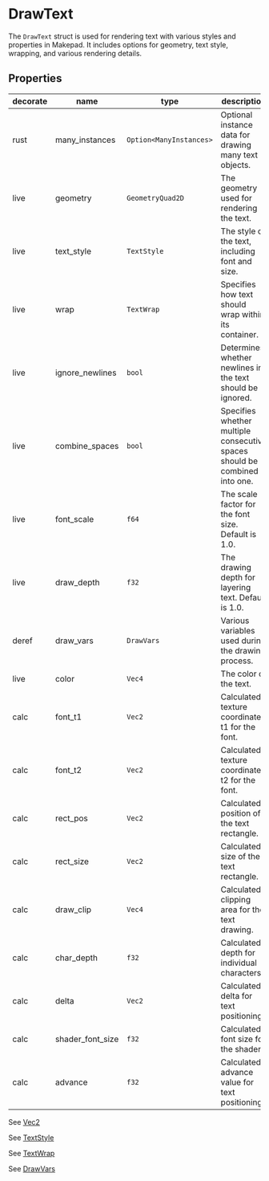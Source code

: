 # DrawText

The `DrawText` struct is used for rendering text with various styles and properties in Makepad. It includes options for geometry, text style, wrapping, and various rendering details.

## Properties
|decorate|name|type|description|
|--|--|--|--|
|rust| many_instances| `Option<ManyInstances>`| Optional instance data for drawing many text objects. |
|live| geometry| `GeometryQuad2D`| The geometry used for rendering the text. |
|live| text_style| `TextStyle`| The style of the text, including font and size. |
|live| wrap| `TextWrap`| Specifies how text should wrap within its container. |
|live| ignore_newlines| `bool`| Determines whether newlines in the text should be ignored. |
|live| combine_spaces| `bool`| Specifies whether multiple consecutive spaces should be combined into one. |
|live| font_scale| `f64`| The scale factor for the font size. Default is 1.0. |
|live| draw_depth| `f32`| The drawing depth for layering text. Default is 1.0. |
|deref| draw_vars| `DrawVars`| Various variables used during the drawing process. |
|live| color| `Vec4`| The color of the text. |
|calc| font_t1| `Vec2`| Calculated texture coordinate t1 for the font. |
|calc| font_t2| `Vec2`| Calculated texture coordinate t2 for the font. |
|calc| rect_pos| `Vec2`| Calculated position of the text rectangle. |
|calc| rect_size| `Vec2`| Calculated size of the text rectangle. |
|calc| draw_clip| `Vec4`| Calculated clipping area for the text drawing. |
|calc| char_depth| `f32`| Calculated depth for individual characters. |
|calc| delta| `Vec2`| Calculated delta for text positioning. |
|calc| shader_font_size| `f32`| Calculated font size for the shader. |
|calc| advance| `f32`| Calculated advance value for text positioning. |

See [Vec2](./dvec2.md)

See [TextStyle](./text_style.md)

See [TextWrap](./text_wrap.md)

See [DrawVars](./draw_vars.md)
